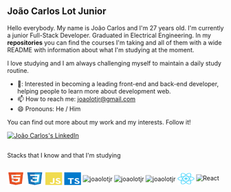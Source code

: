 ## João Carlos Lot Junior

Hello everybody. My name is João Carlos and I'm 27 years old. I'm currently a junior Full-Stack Developer.  Graduated in Electrical Engineering. In my **repositories** you can find the courses I'm taking and all of them with a wide README with information about what I'm studying at the moment. 

I love studying and I am always challenging myself to maintain a daily study routine. 

- 💙: Interested in becoming a leading front-end and back-end developer, helping people to learn more about development web.
- 📫 How to reach me: joaolotjr@gmail.com
- 😄 Pronouns: He / Him


 You can find out more about my work and my interests. Follow it! 

<a href="https://www.linkedin.com/in/joao-carlos-lot-junior/">
  <img alt="João Carlos's LinkedIn" width="100em" src="https://img.shields.io/badge/LinkedIn-0077B5?style=for-the-badge&logo=linkedin&logoColor=white" />
</a>
<br/>


##

Stacks that I know and that I'm studying
<div>
  <div style="display: inline_block"><br>
  <img align="center" alt="joaolotjr" height="30" width="40" src="https://raw.githubusercontent.com/devicons/devicon/master/icons/html5/html5-original.svg">
  <img align="center" alt="joaolotjr" height="30" width="40" src="https://raw.githubusercontent.com/devicons/devicon/master/icons/css3/css3-original.svg">
  <img align="center" alt="joaolotjr" height="30" width="40" src="https://raw.githubusercontent.com/devicons/devicon/master/icons/javascript/javascript-plain.svg">
  <img align="center" alt="joaolotjr" height="30" width="40" src="https://raw.githubusercontent.com/devicons/devicon/master/icons/typescript/typescript-plain.svg">
  <img  align="center" alt="joaolotjr" height="30" width="40" background-color=white src="https://cdn.jsdelivr.net/gh/devicons/devicon/icons/nodejs/nodejs-original.svg" style="background-color: white;" />
  <img  align="center" alt="joaolotjr" height="30" width="40" src="https://cdn.jsdelivr.net/gh/devicons/devicon/icons/express/express-original.svg" />
  <img align="center" alt="joaolotjr" height="30" width="40" src="https://user-images.githubusercontent.com/24623425/36042969-f87531d4-0d8a-11e8-9dee-e87ab8c6a9e3.png">
  <img align="center" alt="joaolotjr" height="30" width="40" src="https://raw.githubusercontent.com/devicons/devicon/master/icons/react/react-original.svg">
   
  <img src="https://img.shields.io/badge/React-20232A?style=for-the-badge&logo=react&logoColor=61DAFB" alt="React"/>  

   
